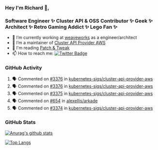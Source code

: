 ### Hey I'm Richard 👋, 

<h3 align="left">Software Engineer ✨ Cluster API & OSS Contributor ✨ Geek ✨ Architect ✨ Retro Gaming Addict ✨ Lego Fan ✨</h3>

- 🔭 I’m currently working at [weaveworks](https://github.com/weaveworks) as a engineer/architect
- 👯 I’m a maintainer of [Cluster API Provider AWS](https://github.com/kubernetes-sigs/cluster-api-provider-aws)
- 💬 I'm reading [Patch & Tweak](https://bjooks.com/products/patch-tweak-exploring-modular-synthesis)
- 📫 How to reach me: [![Twitter Badge](https://img.shields.io/badge/-@fruit_case-00acee?style=flat&logo=Twitter&logoColor=white)](https://twitter.com/intent/follow?screen_name=fruit_case "Follow on Twitter")

### GitHub Activity 

<!--START_SECTION:activity-->
1. 🗣 Commented on [#3376](https://github.com/kubernetes-sigs/cluster-api-provider-aws/issues/3376) in [kubernetes-sigs/cluster-api-provider-aws](https://github.com/kubernetes-sigs/cluster-api-provider-aws)
2. 🗣 Commented on [#3376](https://github.com/kubernetes-sigs/cluster-api-provider-aws/issues/3376) in [kubernetes-sigs/cluster-api-provider-aws](https://github.com/kubernetes-sigs/cluster-api-provider-aws)
3. 🗣 Commented on [#3375](https://github.com/kubernetes-sigs/cluster-api-provider-aws/issues/3375) in [kubernetes-sigs/cluster-api-provider-aws](https://github.com/kubernetes-sigs/cluster-api-provider-aws)
4. 🗣 Commented on [#654](https://github.com/alexellis/arkade/issues/654) in [alexellis/arkade](https://github.com/alexellis/arkade)
5. 🗣 Commented on [#3374](https://github.com/kubernetes-sigs/cluster-api-provider-aws/issues/3374) in [kubernetes-sigs/cluster-api-provider-aws](https://github.com/kubernetes-sigs/cluster-api-provider-aws)
<!--END_SECTION:activity-->

### GitHub Stats

[![Anurag's github stats](https://github-readme-stats.vercel.app/api?username=richardcase&count_private=true&show_icons=true)](https://github.com/anuraghazra/github-readme-stats)

[![Top Langs](https://github-readme-stats.vercel.app/api/top-langs/?username=richardcase&hide=html&layout=compact)](https://github.com/anuraghazra/github-readme-stats)
